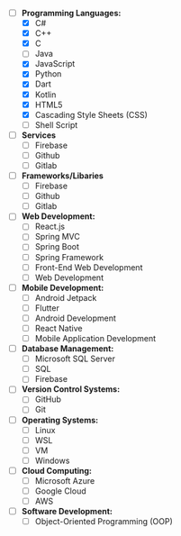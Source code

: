 - [ ] **Programming Languages:**
  - [x] C#
  - [x] C++
  - [x] C 
  - [ ] Java
  - [x] JavaScript
  - [x] Python 
  - [x] Dart
  - [x] Kotlin
  - [x] HTML5
  - [x] Cascading Style Sheets (CSS)
  - [ ] Shell Script
     
- [ ] **Services**
  - [ ] Firebase
  - [ ] Github
  - [ ] Gitlab
     
- [ ] **Frameworks/Libaries**
  - [ ] Firebase
  - [ ] Github
  - [ ] Gitlab

- [ ] **Web Development:**
  - [ ] React.js
  - [ ] Spring MVC
  - [ ] Spring Boot
  - [ ] Spring Framework
  - [ ] Front-End Web Development
  - [ ] Web Development

- [ ] **Mobile Development:**
  - [ ] Android Jetpack
  - [ ] Flutter
  - [ ] Android Development
  - [ ] React Native
  - [ ] Mobile Application Development

- [ ] **Database Management:**
  - [ ] Microsoft SQL Server
  - [ ] SQL
  - [ ] Firebase

- [ ] **Version Control Systems:**
  - [ ] GitHub
  - [ ] Git

- [ ] **Operating Systems:**
  - [ ] Linux
  - [ ] WSL
  - [ ] VM
  - [ ] Windows

- [ ] **Cloud Computing:**
  - [ ] Microsoft Azure
  - [ ] Google Cloud
  - [ ] AWS

- [ ] **Software Development:**
  - [ ] Object-Oriented Programming (OOP)

